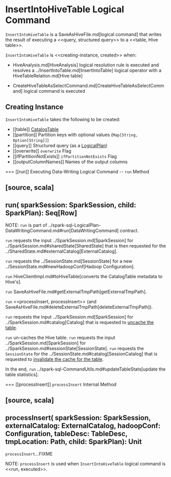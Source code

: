# InsertIntoHiveTable Logical Command

`InsertIntoHiveTable` is a SaveAsHiveFile.md[logical command] that writes the result of executing a <<query, structured query>> to a <<table, Hive table>>.

`InsertIntoHiveTable` is <<creating-instance, created>> when:

* HiveAnalysis.md[HiveAnalysis] logical resolution rule is executed and resolves a ../InsertIntoTable.md[InsertIntoTable] logical operator with a HiveTableRelation.md[Hive table]

* CreateHiveTableAsSelectCommand.md[CreateHiveTableAsSelectCommand] logical command is executed

## Creating Instance

`InsertIntoHiveTable` takes the following to be created:

* [[table]] [CatalogTable](../CatalogTable.md)
* [[partition]] Partition keys with optional values (`Map[String, Option[String]]`)
* [[query]] Structured query (as a [LogicalPlan](../logical-operators/LogicalPlan.md))
* [[overwrite]] `overwrite` Flag
* [[ifPartitionNotExists]] `ifPartitionNotExists` Flag
* [[outputColumnNames]] Names of the output columns

=== [[run]] Executing Data-Writing Logical Command -- `run` Method

[source, scala]
----
run(
  sparkSession: SparkSession,
  child: SparkPlan): Seq[Row]
----

NOTE: `run` is part of ../spark-sql-LogicalPlan-DataWritingCommand.md#run[DataWritingCommand] contract.

`run` requests the input ../SparkSession.md[SparkSession] for ../SparkSession.md#sharedState[SharedState] that is then requested for the ../SharedState.md#externalCatalog[ExternalCatalog].

`run` requests the ../SessionState.md[SessionState] for a new ../SessionState.md#newHadoopConf[Hadoop Configuration].

`run` HiveClientImpl.md#toHiveTable[converts the CatalogTable metadata to Hive's].

`run` SaveAsHiveFile.md#getExternalTmpPath[getExternalTmpPath].

`run` <<processInsert, processInsert>> (and SaveAsHiveFile.md#deleteExternalTmpPath[deleteExternalTmpPath]).

`run` requests the input ../SparkSession.md[SparkSession] for ../SparkSession.md#catalog[Catalog] that is requested to [uncache the table](../Catalog.md#uncacheTable).

`run` un-caches the Hive table. `run` requests the input ../SparkSession.md[SparkSession] for ../SparkSession.md#sessionState[SessionState]. `run` requests the `SessionState` for the ../SessionState.md#catalog[SessionCatalog] that is requested to [invalidate the cache for the table](../SessionCatalog.md#refreshTable).

In the end, `run` ../spark-sql-CommandUtils.md#updateTableStats[update the table statistics].

=== [[processInsert]] `processInsert` Internal Method

[source, scala]
----
processInsert(
  sparkSession: SparkSession,
  externalCatalog: ExternalCatalog,
  hadoopConf: Configuration,
  tableDesc: TableDesc,
  tmpLocation: Path,
  child: SparkPlan): Unit
----

`processInsert`...FIXME

NOTE: `processInsert` is used when `InsertIntoHiveTable` logical command is <<run, executed>>.
